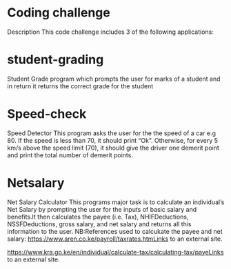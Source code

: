 # Coding challenge

Description
This code challenge includes 3 of the following applications:
# student-grading
Student Grade program which prompts the user for marks of a student and in return it returns the correct grade for the student
 # Speed-check 
Speed Detector This program asks the user for the the speed of a car e.g 80. If the speed is less than 70, it should print “Ok”. Otherwise, for every 5 km/s above the speed limit (70), it should give the driver one demerit point and print the total number of demerit points.
 # Netsalary 
Net Salary Calculator This programs major task is to calculate an individual’s Net Salary by prompting the user for the inputs of basic salary and benefits.It then calculates the payee (i.e. Tax), NHIFDeductions, NSSFDeductions, gross salary, and net salary and returns all this information to the user.
NB:References used to calcukate the payee and net salary:
https://www.aren.co.ke/payroll/taxrates.htmLinks to an external site.

https://www.kra.go.ke/en/individual/calculate-tax/calculating-tax/payeLinks to an external site.














